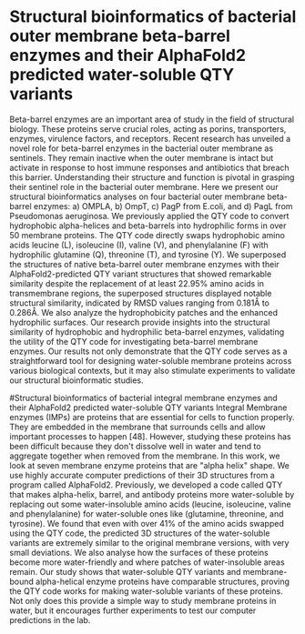 # Structural bioinformatics of bacterial outer membrane beta-barrel enzymes and their AlphaFold2 predicted water-soluble QTY variants
Beta-barrel enzymes are an important area of study in the field of structural biology.
These proteins serve crucial roles, acting as porins, transporters, enzymes, virulence
factors, and receptors. Recent research has unveiled a novel role for beta-barrel
enzymes in the bacterial outer membrane as sentinels. They remain inactive when the
outer membrane is intact but activate in response to host immune responses and
antibiotics that breach this barrier. Understanding their structure and function is pivotal
in grasping their sentinel role in the bacterial outer membrane. Here we present our
structural bioinformatics analyses on four bacterial outer membrane beta-barrel
enzymes: a) OMPLA, b) OmpT, c) PagP from E.coli, and d) PagL from Pseudomonas
aeruginosa. We previously applied the QTY code to convert hydrophobic alpha-helices
and beta-barrels into hydrophilic forms in over 50 membrane proteins. The QTY code
directly swaps hydrophobic amino acids leucine (L), isoleucine (I), valine (V), and
phenylalanine (F) with hydrophilic glutamine (Q), threonine (T), and tyrosine (Y). We
superposed the structures of native beta-barrel outer membrane enzymes with their
AlphaFold2-predicted QTY variant structures that showed remarkable similarity despite
the replacement of at least 22.95% amino acids in transmembrane regions, the
superposed structures displayed notable structural similarity, indicated by RMSD
values ranging from 0.181Å to 0.286Å. We also analyze the hydrophobicity patches
and the enhanced hydrophilic surfaces. Our research provide insights into the
structural similarity of hydrophobic and hydrophilic beta-barrel enzymes, validating the
utility of the QTY code for investigating beta-barrel membrane enzymes. Our results
not only demonstrate that the QTY code serves as a straightforward tool for designing
water-soluble membrane proteins across various biological contexts, but it may also
stimulate experiments to validate our structural bioinformatic studies.

#Structural bioinformatics of bacterial integral membrane enzymes and their AlphaFold2 predicted water-soluble QTY variants
Integral Membrane enzymes (IMPs) are proteins that are essential for cells to function properly.
They are embedded in the membrane that surrounds cells and allow important processes to happen [48].
However, studying these proteins has been difficult because they don't dissolve well in water and tend to aggregate together when removed from the membrane. 
In this work, we look at seven membrane enzyme proteins that are "alpha helix" shape. 
We use highly accurate computer predictions of their 3D structures from a program called AlphaFold2. 
Previously, we developed a code called QTY that makes alpha-helix, barrel, and antibody proteins more water-soluble by replacing out some water-insoluble amino acids (leucine, isoleucine, valine and phenylalanine) for water-soluble ones like (glutamine, threonine, and tyrosine). 
We found that even with over 41% of the amino acids swapped using the QTY code, the predicted 3D structures of the water-soluble variants are extremely similar to the original membrane versions, with very small deviations. We also analyse how the surfaces of these proteins become more water-friendly and where patches of water-insoluble  areas remain.
Our study shows that water-soluble QTY variants and membrane-bound alpha-helical enzyme proteins have comparable structures, proving the QTY code works for making water-soluble variants of these proteins. Not only does this provide a simple way to study membrane proteins in water, but it encourages further experiments to test our computer predictions in the lab.
